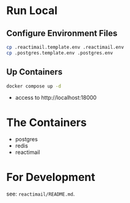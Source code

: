 # Run Local

## Configure Environment Files

```sh
cp .reactimail.template.env .reactimail.env
cp .postgres.template.env .postgres.env
```

## Up Containers

```sh
docker compose up -d
```
- access to http://localhost:18000

# The Containers

- postgres
- redis
- reactimail

# For Development

see: `reactimail/README.md`.
